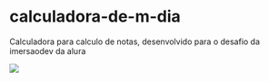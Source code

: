 # calculadora-de-m-dia
Calculadora para calculo de notas, desenvolvido para o desafio da imersaodev da alura

<img src="image-readme.jpg" />
